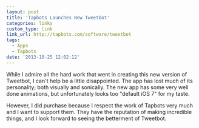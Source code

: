 ```yaml
---
layout: post
title: 'Tapbots Launches New Tweetbot'
categories: links
custom_type: link
link_url: http://tapbots.com/software/tweetbot
tags:
  - Apps
  - Tapbots
date: '2013-10-25 12:02:12'
---
```

While I admire all the hard work that went in creating this new version of Tweetbot, I can't help be a little disappointed. The app has lost much of its personality; both visually and sonically. The new app has some very well done animations, but unfortunately looks too "default iOS 7" for my taste. 

However, I did purchase because I respect the work of Tapbots very much and I want to support them. They have the reputation of making incredible things, and I look forward to seeing the betterment of Tweetbot.
